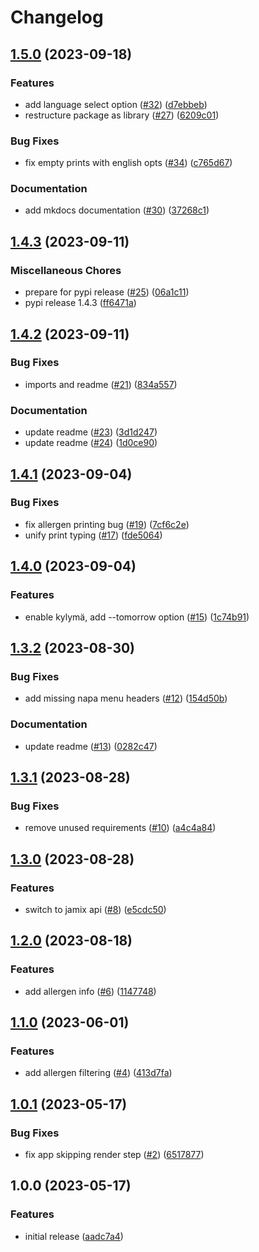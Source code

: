 # Changelog

## [1.5.0](https://github.com/jkerola/jmenu/compare/v1.4.3...v1.5.0) (2023-09-18)


### Features

* add language select option ([#32](https://github.com/jkerola/jmenu/issues/32)) ([d7ebbeb](https://github.com/jkerola/jmenu/commit/d7ebbebc7b2efb510c7a7390730733543e28e901))
* restructure package as library ([#27](https://github.com/jkerola/jmenu/issues/27)) ([6209c01](https://github.com/jkerola/jmenu/commit/6209c01b131b2a2043b14163c37e106aabf3d3d2))


### Bug Fixes

* fix empty prints with english opts ([#34](https://github.com/jkerola/jmenu/issues/34)) ([c765d67](https://github.com/jkerola/jmenu/commit/c765d67a72dfdd01c9974cac86a12953a63b066c))


### Documentation

* add mkdocs documentation ([#30](https://github.com/jkerola/jmenu/issues/30)) ([37268c1](https://github.com/jkerola/jmenu/commit/37268c104eba010771c4cd90515174443cbb80e0))

## [1.4.3](https://github.com/jkerola/jmenu/compare/v1.4.2...v1.4.3) (2023-09-11)


### Miscellaneous Chores

* prepare for pypi release ([#25](https://github.com/jkerola/jmenu/issues/25)) ([06a1c11](https://github.com/jkerola/jmenu/commit/06a1c119c46e75a84d06fef90db82143be1c1133))
* pypi release 1.4.3 ([ff6471a](https://github.com/jkerola/jmenu/commit/ff6471a86f99c68a8a2e1a5b0c140ee98696585c))

## [1.4.2](https://github.com/jkerola/jmenu/compare/v1.4.1...v1.4.2) (2023-09-11)


### Bug Fixes

* imports and readme ([#21](https://github.com/jkerola/jmenu/issues/21)) ([834a557](https://github.com/jkerola/jmenu/commit/834a557c886b06275cdfd5b1e16a59579bcadc15))


### Documentation

* update readme ([#23](https://github.com/jkerola/jmenu/issues/23)) ([3d1d247](https://github.com/jkerola/jmenu/commit/3d1d247878265ae42cc5ee19c5232e350696ab13))
* update readme ([#24](https://github.com/jkerola/jmenu/issues/24)) ([1d0ce90](https://github.com/jkerola/jmenu/commit/1d0ce90adf361ebe802dcd3fee4e0bc0b079a24a))

## [1.4.1](https://github.com/jkerola/jmenu/compare/v1.4.0...v1.4.1) (2023-09-04)


### Bug Fixes

* fix allergen printing bug ([#19](https://github.com/jkerola/jmenu/issues/19)) ([7cf6c2e](https://github.com/jkerola/jmenu/commit/7cf6c2eb3506f6ebcc5dc226aa16627ae554ca3a))
* unify print typing ([#17](https://github.com/jkerola/jmenu/issues/17)) ([fde5064](https://github.com/jkerola/jmenu/commit/fde50641b0469a4c253ae947ebef20f0e2b8eeb0))

## [1.4.0](https://github.com/jkerola/jmenu/compare/v1.3.2...v1.4.0) (2023-09-04)


### Features

* enable kylymä, add --tomorrow option ([#15](https://github.com/jkerola/jmenu/issues/15)) ([1c74b91](https://github.com/jkerola/jmenu/commit/1c74b91ff3b0c91c04912f5570a781e5337da1a5))

## [1.3.2](https://github.com/jkerola/jmenu/compare/v1.3.1...v1.3.2) (2023-08-30)


### Bug Fixes

* add missing napa menu headers ([#12](https://github.com/jkerola/jmenu/issues/12)) ([154d50b](https://github.com/jkerola/jmenu/commit/154d50b0ec00331ea2c90c392470b8d6b4f78d2c))


### Documentation

* update readme ([#13](https://github.com/jkerola/jmenu/issues/13)) ([0282c47](https://github.com/jkerola/jmenu/commit/0282c4782e15a7f4b22db8dcd527fd58c83e9ffd))

## [1.3.1](https://github.com/jkerola/jmenu/compare/v1.3.0...v1.3.1) (2023-08-28)


### Bug Fixes

* remove unused requirements ([#10](https://github.com/jkerola/jmenu/issues/10)) ([a4c4a84](https://github.com/jkerola/jmenu/commit/a4c4a84221ab66d3014bd1d7e56792f437bc94de))

## [1.3.0](https://github.com/jkerola/jmenu/compare/v1.2.0...v1.3.0) (2023-08-28)


### Features

* switch to jamix api ([#8](https://github.com/jkerola/jmenu/issues/8)) ([e5cdc50](https://github.com/jkerola/jmenu/commit/e5cdc508e693b8149c6dce642944bc1cf1a385a2))

## [1.2.0](https://github.com/jkerola/jmenu/compare/v1.1.0...v1.2.0) (2023-08-18)


### Features

* add allergen info ([#6](https://github.com/jkerola/jmenu/issues/6)) ([1147748](https://github.com/jkerola/jmenu/commit/11477487ce45a74dfbc2bec0af0b0a3f5092a4e7))

## [1.1.0](https://github.com/jkerola/jmenu/compare/v1.0.1...v1.1.0) (2023-06-01)


### Features

* add allergen filtering ([#4](https://github.com/jkerola/jmenu/issues/4)) ([413d7fa](https://github.com/jkerola/jmenu/commit/413d7fa420514660a9fe2e7c509e69f051d3b6ad))

## [1.0.1](https://github.com/jkerola/jmenu/compare/v1.0.0...v1.0.1) (2023-05-17)


### Bug Fixes

* fix app skipping render step ([#2](https://github.com/jkerola/jmenu/issues/2)) ([6517877](https://github.com/jkerola/jmenu/commit/65178779adacaad01da983068f3c83619587740d))

## 1.0.0 (2023-05-17)


### Features

* initial release ([aadc7a4](https://github.com/jkerola/jmenu/commit/aadc7a45a55cada622974cfc1e47ffd622370c25))
